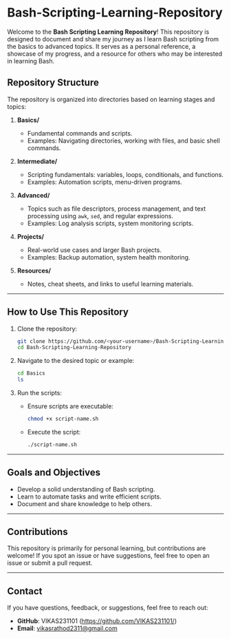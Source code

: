 # Bash-Scripting-Learning-Repository

Welcome to the **Bash Scripting Learning Repository**! 
This repository is designed to document and share my journey as I learn Bash scripting from the basics to advanced topics. 
It serves as a personal reference, a showcase of my progress, and a resource for others who may be interested in learning Bash.


## Repository Structure

The repository is organized into directories based on learning stages and topics:

1. **Basics/**  
   - Fundamental commands and scripts.
   - Examples: Navigating directories, working with files, and basic shell commands.

2. **Intermediate/**  
   - Scripting fundamentals: variables, loops, conditionals, and functions.
   - Examples: Automation scripts, menu-driven programs.

3. **Advanced/**  
   - Topics such as file descriptors, process management, and text processing using `awk`, `sed`, and regular expressions.
   - Examples: Log analysis scripts, system monitoring scripts.

4. **Projects/**  
   - Real-world use cases and larger Bash projects.
   - Examples: Backup automation, system health monitoring.

5. **Resources/**  
   - Notes, cheat sheets, and links to useful learning materials.

---

## How to Use This Repository

1. Clone the repository:
   ```bash
   git clone https://github.com/<your-username>/Bash-Scripting-Learning-Repository.git
   cd Bash-Scripting-Learning-Repository
   ```

2. Navigate to the desired topic or example:
   ```bash
   cd Basics
   ls
   ```

3. Run the scripts:
   - Ensure scripts are executable:
     ```bash
     chmod +x script-name.sh
     ```
   - Execute the script:
     ```bash
     ./script-name.sh
     ```
---

## Goals and Objectives

- Develop a solid understanding of Bash scripting.
- Learn to automate tasks and write efficient scripts.
- Document and share knowledge to help others.

---

## Contributions

This repository is primarily for personal learning, but contributions are welcome! If you spot an issue or have suggestions, 
feel free to open an issue or submit a pull request.

---

## Contact

If you have questions, feedback, or suggestions, feel free to reach out:

- **GitHub**: VIKAS231101 (https://github.com/VIKAS231101/)
- **Email**: vikasrathod2311@gmail.com
